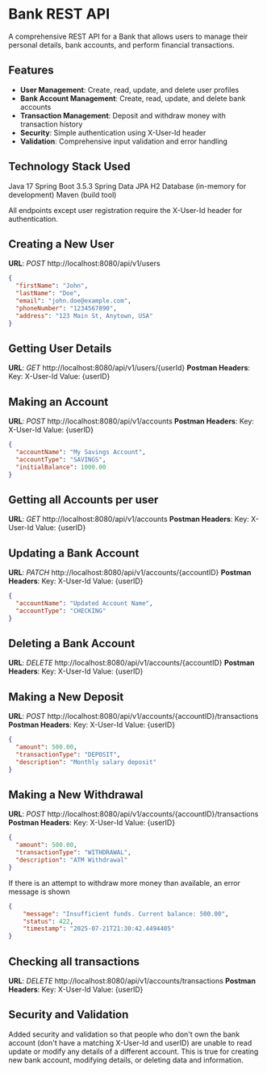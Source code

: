 # Bank REST API
A comprehensive REST API for a Bank that allows users to manage their personal details, bank accounts, and perform financial transactions.

## Features
- **User Management**: Create, read, update, and delete user profiles
- **Bank Account Management**: Create, read, update, and delete bank accounts
- **Transaction Management**: Deposit and withdraw money with transaction history
- **Security**: Simple authentication using X-User-Id header
- **Validation**: Comprehensive input validation and error handling

## Technology Stack Used

Java 17
Spring Boot 3.5.3
Spring Data JPA
H2 Database (in-memory for development)
Maven (build tool)

All endpoints except user registration require the X-User-Id header for authentication.

## Creating a New User
**URL**: *POST* http://localhost:8080/api/v1/users

```JSON
{
  "firstName": "John",
  "lastName": "Doe", 
  "email": "john.doe@example.com",
  "phoneNumber": "1234567890",
  "address": "123 Main St, Anytown, USA"
}
```

## Getting User Details
**URL**: *GET* http://localhost:8080/api/v1/users/{userId}
**Postman Headers**: Key: X-User-Id     Value: {userID}

## Making an Account
**URL**: *POST* http://localhost:8080/api/v1/accounts
**Postman Headers**: Key: X-User-Id     Value: {userID}
```JSON
{
  "accountName": "My Savings Account",
  "accountType": "SAVINGS",
  "initialBalance": 1000.00
}
```

## Getting all Accounts per user
**URL**: *GET* http://localhost:8080/api/v1/accounts
**Postman Headers**: Key: X-User-Id     Value: {userID}


## Updating a Bank Account
**URL**: *PATCH* http://localhost:8080/api/v1/accounts/{accountID}
**Postman Headers**: Key: X-User-Id     Value: {userID}

```JSON
{
  "accountName": "Updated Account Name",
  "accountType": "CHECKING"
}
```
## Deleting a Bank Account
**URL**: *DELETE* http://localhost:8080/api/v1/accounts/{accountID}
**Postman Headers**: Key: X-User-Id     Value: {userID}


## Making a New Deposit
**URL**: *POST* http://localhost:8080/api/v1/accounts/{accountID}/transactions
**Postman Headers**: Key: X-User-Id     Value: {userID}

```JSON
{
  "amount": 500.00,
  "transactionType": "DEPOSIT",
  "description": "Monthly salary deposit"
}
```

## Making a New Withdrawal
**URL**: *POST* http://localhost:8080/api/v1/accounts/{accountID}/transactions
**Postman Headers**: Key: X-User-Id     Value: {userID}

```JSON
{
  "amount": 500.00,
  "transactionType": "WITHDRAWAL",
  "description": "ATM Withdrawal"
}
```

If there is an attempt to withdraw more money than available, an error message is shown

```JSON
{
    "message": "Insufficient funds. Current balance: 500.00",
    "status": 422,
    "timestamp": "2025-07-21T21:30:42.4494405"
}
```

## Checking all transactions
**URL**: *DELETE* http://localhost:8080/api/v1/accounts/transactions
**Postman Headers**: Key: X-User-Id     Value: {userID}

## Security and Validation
Added security and validation so that people who don't own the bank account (don't have a matching X-User-Id and userID) are unable to read update or modify any details of a different account. This is true for creating new bank account, modifying details, or deleting data and information.